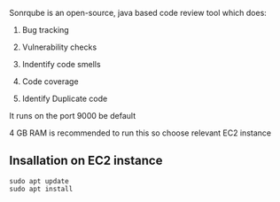 Sonrqube is an open-source, java based code review tool which does:

1. Bug tracking

2. Vulnerability checks

3. Indentify code smells

4. Code coverage

5. Identify Duplicate code

It runs on the port 9000 be default

4 GB RAM is recommended to run this so choose relevant EC2 instance

## Insallation on EC2 instance
```
sudo apt update
sudo apt install 
